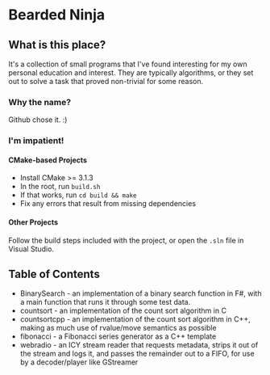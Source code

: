 Bearded Ninja
=============

## What is this place?

It's a collection of small programs that I've found interesting for my own personal education and interest. They are typically algorithms, or they set out to solve a task that proved non-trivial for some reason.

### Why the name?

Github chose it. :)

### I'm impatient!

#### CMake-based Projects
* Install CMake >= 3.1.3
* In the root, run `build.sh`
* If that works, run `cd build && make`
* Fix any errors that result from missing dependencies

#### Other Projects
Follow the build steps included with the project, or open the `.sln` file in Visual Studio. 

## Table of Contents

- BinarySearch - an implementation of a binary search function in F#, with a main function that runs it through some test data.
- countsort - an implementation of the count sort algorithm in C
- countsortcpp - an implementation of the count sort algorithm in C++, making as much use of rvalue/move semantics as possible
- fibonacci - a Fibonacci series generator as a C++ template
- webradio - an ICY stream reader that requests metadata, strips it out of the stream and logs it, and passes the remainder out to a FIFO, for use by a decoder/player like GStreamer


